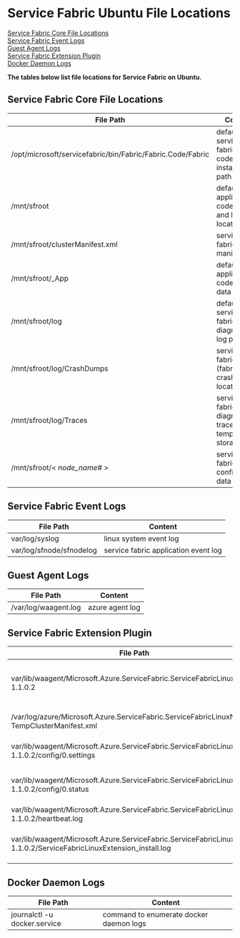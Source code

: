 # Service Fabric Ubuntu File Locations

[Service Fabric Core File Locations](#Service-Fabric-Core-File-Locations)  
[Service Fabric Event Logs](#Service-Fabric-Event-Logs)  
[Guest Agent Logs](#Guest-Agent-Logs)  
[Service Fabric Extension Plugin](#Service-Fabric-Extension-Plugin)  
[Docker Daemon Logs](#Docker-Daemon-Logs)  

**The tables below list file locations for Service Fabric on Ubuntu.**

## Service Fabric Core File Locations

File Path | Content
----------|----------
/opt/microsoft/servicefabric/bin/Fabric/Fabric.Code/Fabric | default service fabric core code installation path
/mnt/sfroot | default application code, data, and log location
/mnt/sfroot/clusterManifest.xml | service fabric cluster manifest file
/mnt/sfroot/_App | default application code and data location
/mnt/sfroot/log | default service fabric diagnostic log path
/mnt/sfroot/log/CrashDumps | service fabric (fabric*.exe) crash dump location
/mnt/sfroot/log/Traces | service fabric diagnostic trace temporary storage
/mnt/sfroot/< _node_name_# > | service fabric node configuration data path

## Service Fabric Event Logs

File Path | Content
----------|----------
var/log/syslog | linux system event log
var/log/sfnode/sfnodelog | service fabric application event log

## Guest Agent Logs

File Path | Content
----------|----------
/var/log/waagent.log | azure agent log

## Service Fabric Extension Plugin

File Path | Content
----------|----------
var/lib/waagent/Microsoft.Azure.ServiceFabric.ServiceFabricLinuxNode-1.1.0.2 | service fabric extension download, configuration, and status
/var/log/azure/Microsoft.Azure.ServiceFabric.ServiceFabricLinuxNode TempClusterManifest.xml | service fabric cluster configuration
var/lib/waagent/Microsoft.Azure.ServiceFabric.ServiceFabricLinuxNode-1.1.0.2/config/0.settings | service fabric extension configuration
var/lib/waagent/Microsoft.Azure.ServiceFabric.ServiceFabricLinuxNode-1.1.0.2/config/0.status | service fabric extension installation status
var/lib/waagent/Microsoft.Azure.ServiceFabric.ServiceFabricLinuxNode-1.1.0.2/heartbeat.log | service fabric node status
var/lib/waagent/Microsoft.Azure.ServiceFabric.ServiceFabricLinuxNode-1.1.0.2/ServiceFabricLinuxExtension_install.log | service fabric extension installation log

## Docker Daemon Logs

File Path | Content
----------|----------
journalctl -u docker.service | command to enumerate docker daemon logs